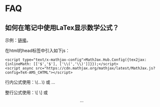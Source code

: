 # FAQ

## 如何在笔记中使用LaTex显示数学公式？

示例：[链接](http://123.56.21.232:8252/plugins/mathjax/)。

在html的head标签中引入如下js：

```
<script type="text/x-mathjax-config">MathJax.Hub.Config({tex2jax: {inlineMath: [['$','$'], ['\\(','\\)']]}});</script>
<script async src="https://cdn.mathjax.org/mathjax/latest/MathJax.js?config=TeX-AMS_CHTML"></script>
```

行内公式使用：\\(...\\) 或 $...$

整行公式使用：\\[ \\] 或 $$...$$


